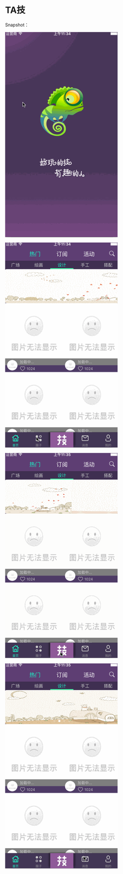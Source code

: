 # TA技

Snapshot：

![picture](https://github.com/Gosicfly/Ta-Ji/blob/master/snapshot/1.gif)

![picture](https://github.com/Gosicfly/Ta-Ji/blob/master/snapshot/2.gif)

![picture](https://github.com/Gosicfly/Ta-Ji/blob/master/snapshot/3.gif)

![picture](https://github.com/Gosicfly/Ta-Ji/blob/master/snapshot/4.gif)
